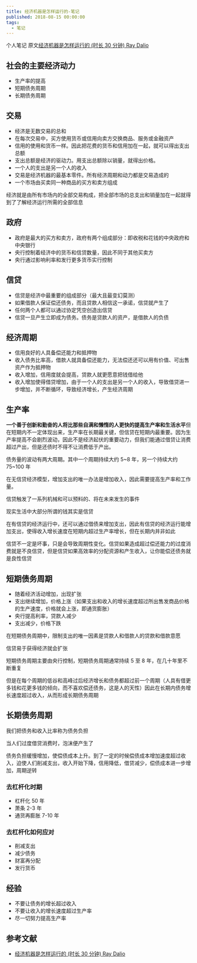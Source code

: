 ```yaml
---
title: 经济机器是怎样运行的-笔记
published: 2018-08-15 00:00:00
tags:
  - 笔记
---
```


个人笔记 原文[经济机器是怎样运行的 (时长 30 分钟) Ray Dalio](https://www.youtube.com/watch?v=rFV7wdEX-Mo)

## 社会的主要经济动力

- 生产率的提高
- 短期债务周期
- 长期债务周期

## 交易

- 经济是无数交易的总和
- 在每次交易中，买方使用货币或信用向卖方交换商品、服务或金融资产
- 信用的使用和货币一样。因此把花费的货币和信用加在一起，就可以得出支出总额
- 支出总额是经济的驱动力。用支出总额除以销量，就得出价格。
- 一个人的支出是另一个人的收入
- 交易是经济机器的最基本零件。所有经济周期和动力都是交易造成的
- 一个市场由买卖同一种商品的买方和卖方组成

经济就是由所有市场内的全部交易构成，把全部市场的总支出和销量加在一起就得到了了解经济运行所需的全部信息

## 政府

- 政府是最大的买方和卖方，政府有两个组成部分：即收税和花钱的中央政府和中央银行
- 央行控制着经济中的货币和信贷数量，因此不同于其他买卖方
- 央行通过影响利率和发行更多货币实行控制

## 信贷

- 信贷是经济中最重要的组成部分（最大且最变幻莫测）
- 如果借款人保证偿还债务，而且贷款人相信这一承诺，信贷就产生了
- 任何两个人都可以通过协定凭空创造出信贷
- 信贷一旦产生立即成为债务。债务是贷款人的资产，是借款人的负债

## 经济周期

- 信用良好的人具备偿还能力和抵押物
- 收入债务比率高，借款人就具备偿还能力，无法偿还还可以用有价值、可出售资产作为抵押物
- 收入增加，信用度就会提高，贷款人就更愿意把钱借给他
- 收入增加使得借贷增加，由于一个人的支出是另一个人的收入，导致借贷进一步增加，并不断循环，导致经济增长，产生经济周期

## 生产率

**一个善于创新和勤奋的人将比那些自满和懒惰的人更快的提高生产率和生活水平**但在短期内不一定体现出来，生产率在长期最关键，但信贷在短期内最重要。因为生产率提高不会剧烈波动，因此不是经济起伏的重要动力，但我们能通过借贷让消费超过产出，但是还债时不得不让消费低于产出。

债务量的波动有两大周期。其中一个周期持续大约 5~8 年，另一个持续大约 75~100 年

在无信贷经济模型，增加支出的唯一办法是增加收入，因此需要提高生产率和工作量。

信贷触发了一系列机械和可以预料的、将在未来发生的事件

现实生活中大部分所谓的钱其实是信贷

在有信贷的经济运行中，还可以通过借债来增加支出，因此有信贷的经济运行能增加支出，使得收入增长速度在短期内超过生产率增长，但在长期内并非如此

信贷不一定是坏事，只是会导致周期性变化。信贷如果造成超过偿还能力的过度消费就是不良信贷，但是信贷如果高效率的分配资源和产生收入，让你能偿还债务就是良性信贷

## 短期债务周期

- 随着经济活动增加，出现扩张
- 支出继续增加，价格上涨（如果支出和收入的增长速度超过所出售发商品价格的生产速度，价格就会上涨，即通货膨胀）
- 央行提高利率，贷款人减少
- 支出减少，价格下跌

在短期债务周期中，限制支出的唯一因素是贷款人和借款人的贷款和借款意愿

信贷易于获得经济就会扩张

短期债务周期主要由央行控制，短期债务周期通常持续 5 至 8 年，在几十年里不断重复

但是在每个周期的低谷和高峰过后经济增长和债务都超过前一个周期（人具有借更多钱和花更多钱的倾向，而不喜欢偿还债务，这是人的天性）因此在长期内债务增长速度超过收入，从而形成长期债务周期

## 长期债务周期

我们把债务和收入比率称为债务负担

当人们过度借贷消费时，泡沫便产生了

债务负担缓慢增加，使偿债成本上升。到了一定的时候偿债成本增加速度超过收入，迫使人们削减支出，收入开始下降，信用降低，借贷减少，偿债成本进一步增加，周期逆转

### 去杠杆化时期

- 杠杆化 50 年
- 萧条 2-3 年
- 通货再膨胀 7-10 年

### 去杠杆化如何应对

- 削减支出
- 减少债务
- 财富再分配
- 发行货币

## 经验

- 不要让债务的增长超过收入
- 不要让收入的增长速度超过生产率
- 尽一切努力提高生产率

## 参考文献

- [经济机器是怎样运行的 (时长 30 分钟) Ray Dalio](https://www.youtube.com/watch?v=rFV7wdEX-Mo)
